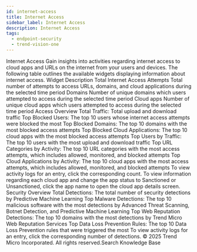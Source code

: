 ```yaml
---
id: internet-access
title: Internet Access
sidebar_label: Internet Access
description: Internet Access
tags:
  - endpoint-security
  - trend-vision-one
---
```


 Internet Access Gain insights into activities regarding internet access to cloud apps and URLs on the internet from your users and devices. The following table outlines the available widgets displaying information about internet access. Widget Description Total Internet Access Attempts Total number of attempts to access URLs, domains, and cloud applications during the selected time period Domains Number of unique domains which users attempted to access during the selected time period Cloud apps Number of unique cloud apps which users attempted to access during the selected time period Access Overview Total Traffic: Total upload and download traffic Top Blocked Users: The top 10 users whose internet access attempts were blocked the most Top Blocked Domains: The top 10 domains with the most blocked access attempts Top Blocked Cloud Applications: The top 10 cloud apps with the most blocked access attempts Top Users by Traffic: The top 10 users with the most upload and download traffic Top URL Categories by Activity: The top 10 URL categories with the most access attempts, which includes allowed, monitored, and blocked attempts Top Cloud Applications by Activity: The top 10 cloud apps with the most access attempts, which includes allowed, monitored, and blocked attempts To view activity logs for an entry, click the corresponding count. To view information regarding each cloud app and change the app status to Sanctioned or Unsanctioned, click the app name to open the cloud app details screen. Security Overview Total Detections: The total number of security detections by Predictive Machine Learning Top Malware Detections: The top 10 malicious software with the most detections by Advanced Threat Scanning, Botnet Detection, and Predictive Machine Learning Top Web Reputation Detections: The top 10 domains with the most detections by Trend Micro Web Reputation Services Top Data Loss Prevention Rules: The top 10 Data Loss Prevention rules that were triggered the most To view activity logs for an entry, click the corresponding number of detections. © 2025 Trend Micro Incorporated. All rights reserved.Search Knowledge Base